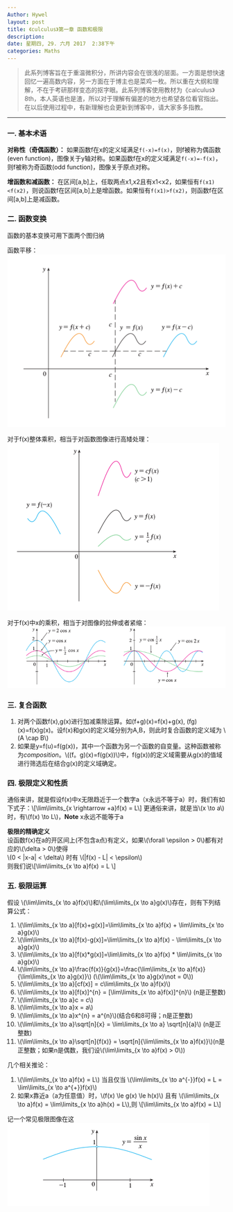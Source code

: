 ```yaml
---
Author: Hywel
layout: post
title: 《culculus》第一章 函数和极限
description: 
date: 星期四, 29. 六月 2017  2:38下午
categories: Maths 
---
```


>此系列博客旨在于重温微积分，所讲内容会在很浅的层面。一方面是想快速回忆一遍高数内容，另一方面在于博主也是菜鸡一枚。所以重在大纲和理解，不在于考研那样变态的抠字眼。此系列博客使用教材为《calculus》8th，本人英语也是渣，所以对于理解有偏差的地方也希望各位看官指出。在以后使用过程中，有新理解也会更新到博客中，请大家多多指教。

---

### 一. 基本术语

**对称性（奇偶函数）：** 如果函数f在x的定义域满足`f(-x)=f(x)`，则f被称为偶函数(even function)，图像关于y轴对称。如果函数f在x的定义域满足`f(-x)=-f(x)`，则f被称为奇函数(odd function)，图像关于原点对称。

**增函数和减函数：** 在区间[a,b]上，任取两点x1,x2且有x1<x2，如果恒有`f(x1)<f(x2)`，则说函数f在区间[a,b]上是增函数。如果恒有`f(x1)>f(x2)`，则函数f在区间[a,b]上是减函数。

### 二. 函数变换
函数的基本变换可用下面两个图归纳

函数平移：
![平移](/assets/image/postImg/Mathematics/calculus1/figure1-translate.png)

对于f(x)整体乘积，相当于对函数图像进行高矮处理：
![延伸](/assets/image/postImg/Mathematics/calculus1/figure2-stretch.png)

对于f(x)中x的乘积，相当于对图像的拉伸或者紧缩：
![对比](/assets/image/postImg/Mathematics/calculus1/figure3.png)

### 三. 复合函数
1. 对两个函数f(x),g(x)进行加减乘除运算。如(f+g)(x)=f(x)+g(x), (fg)(x)=f(x)g(x)。设f(x)和g(x)的定义域分别为A,B，则此时复合函数的定义域为 \\(A \cap B\\) 
2. 如果是y=f(u)=f(g(x))，其中一个函数为另一个函数的自变量。这种函数被称为*composition*。\\((f。g)(x)=f(g(x))\\)中，f(g(x))的定义域需要从g(x)的值域进行筛选后在结合g(x)的定义域确定。

### 四. 极限定义和性质
通俗来讲，就是假设f(x)中x无限趋近于一个数字a（x永远不等于a）时，我们有如下式子：\\[\lim\limits_{x \rightarrow +a}f(x) = L\\]
更通俗来讲，就是当\\(x \to a\\)时，有\\(f(x) \to L\\)，**Note** x永远不能等于a

**极限的精确定义**  
设函数f(x)在a的开区间上(不包含a点)有定义，如果\\(\forall \epsilon > 0\\)都有对应的\\(\delta > 0\\)使得  
\\(0 < |x-a| < \delta\\) 时有 \\(|f(x) - L| < \epsilon\\)  
则我们说\\[\lim\limits_{x \to a}f(x) = L \\]

### 五. 极限运算
假设 \\(\lim\limits_{x \to a}f(x)\\)和\\(\lim\limits_{x \to a}g(x)\\)存在，则有下列结算公式：  
1. \\(\lim\limits_{x \to a}[f(x)+g(x)]=\lim\limits_{x \to a}f(x) + \lim\limits_{x \to a}g(x)\\)  
2. \\(\lim\limits_{x \to a}[f(x)-g(x)]=\lim\limits_{x \to a}f(x) - \lim\limits_{x \to a}g(x)\\)  
3. \\(\lim\limits_{x \to a}[f(x)*g(x)]=\lim\limits_{x \to a}f(x) * \lim\limits_{x \to a}g(x)\\)  
4. \\(\lim\limits_{x \to a}\frac{f(x)}{g(x)}=\frac{\lim\limits_{x \to a}f(x)}{\lim\limits_{x \to a}g(x)}\\) (\\(\lim\limits_{x \to a}g(x)\not = 0\\))  
5. \\(\lim\limits_{x \to a}[cf(x)] = c\lim\limits_{x \to a}f(x)\\)  
6. \\(\lim\limits_{x \to a}[f(x)]^{n} = [\lim\limits_{x \to a}f(x)]^{n}\\) (n是正整数)  
7. \\(\lim\limits_{x \to a}c = c\\)  
8. \\(\lim\limits_{x \to a}x = a\\)   
9. \\(\lim\limits_{x \to a}x^{n} = a^{n}\\)(结合6和8可得；n是正整数)  
10. \\(\lim\limits_{x \to a}\sqrt[n]{x} = \lim\limits_{x \to a} \sqrt[n]{a}\\) (n是正整数)  
11. \\(\lim\limits_{x \to a}\sqrt[n]{f(x)} = \sqrt[n]{\lim\limits_{x \to a}f(x)}\\)(n是正整数；如果n是偶数，我们设\\(\lim\limits_{x \to a}f(x) > 0\\))  

几个相关推论：  
1. \\(\lim\limits_{x \to a}f(x) = L\\) 当且仅当 \\(\lim\limits_{x \to a^{-}}f(x) = L = \lim\limits_{x \to a^{+}}f(x)\\)  
2. 如果x靠近a（a为任意值）时，\\(f(x) \le g(x) \le h(x)\\) 且有 \\(\lim\limits_{x \to a}f(x) = \lim\limits_{x \to a}h(x) = L\\),则
\\[\lim\limits_{x \to a}f(x) = L\\]

记一个常见极限图像在这
![sinx/x](/assets/image/postImg/Mathematics/calculus1/figure4.png)



